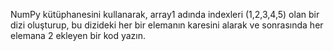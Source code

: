 NumPy kütüphanesini kullanarak, array1 adında indexleri (1,2,3,4,5) olan bir dizi oluşturup, bu dizideki her bir elemanın karesini alarak ve sonrasında her elemana 2 ekleyen bir kod yazın.